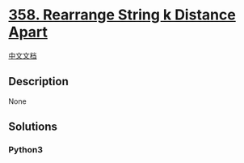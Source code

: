 # [358. Rearrange String k Distance Apart](https://leetcode.com/problems/rearrange-string-k-distance-apart)

[中文文档](/leetcode/0300-0399/0358.Rearrange%20String%20k%20Distance%20Apart/README.md)

## Description

None

## Solutions

<!-- tabs:start -->

### **Python3**

```python

```

<!-- tabs:end -->
